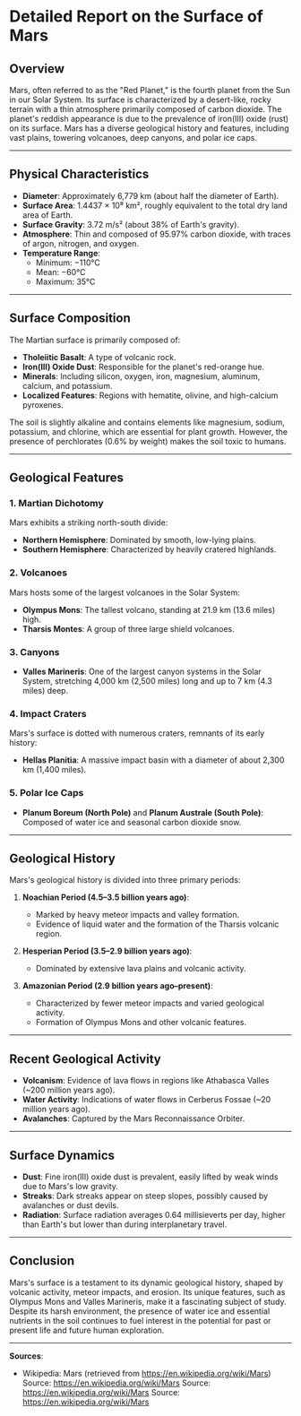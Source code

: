 # Detailed Report on the Surface of Mars

## Overview
Mars, often referred to as the "Red Planet," is the fourth planet from the Sun in our Solar System. Its surface is characterized by a desert-like, rocky terrain with a thin atmosphere primarily composed of carbon dioxide. The planet's reddish appearance is due to the prevalence of iron(III) oxide (rust) on its surface. Mars has a diverse geological history and features, including vast plains, towering volcanoes, deep canyons, and polar ice caps.

---

## Physical Characteristics
- **Diameter**: Approximately 6,779 km (about half the diameter of Earth).
- **Surface Area**: 1.4437 × 10⁸ km², roughly equivalent to the total dry land area of Earth.
- **Surface Gravity**: 3.72 m/s² (about 38% of Earth's gravity).
- **Atmosphere**: Thin and composed of 95.97% carbon dioxide, with traces of argon, nitrogen, and oxygen.
- **Temperature Range**: 
  - Minimum: −110°C
  - Mean: −60°C
  - Maximum: 35°C

---

## Surface Composition
The Martian surface is primarily composed of:
- **Tholeiitic Basalt**: A type of volcanic rock.
- **Iron(III) Oxide Dust**: Responsible for the planet's red-orange hue.
- **Minerals**: Including silicon, oxygen, iron, magnesium, aluminum, calcium, and potassium.
- **Localized Features**: Regions with hematite, olivine, and high-calcium pyroxenes.

The soil is slightly alkaline and contains elements like magnesium, sodium, potassium, and chlorine, which are essential for plant growth. However, the presence of perchlorates (0.6% by weight) makes the soil toxic to humans.

---

## Geological Features

### 1. **Martian Dichotomy**
Mars exhibits a striking north-south divide:
- **Northern Hemisphere**: Dominated by smooth, low-lying plains.
- **Southern Hemisphere**: Characterized by heavily cratered highlands.

### 2. **Volcanoes**
Mars hosts some of the largest volcanoes in the Solar System:
- **Olympus Mons**: The tallest volcano, standing at 21.9 km (13.6 miles) high.
- **Tharsis Montes**: A group of three large shield volcanoes.

### 3. **Canyons**
- **Valles Marineris**: One of the largest canyon systems in the Solar System, stretching 4,000 km (2,500 miles) long and up to 7 km (4.3 miles) deep.

### 4. **Impact Craters**
Mars's surface is dotted with numerous craters, remnants of its early history:
- **Hellas Planitia**: A massive impact basin with a diameter of about 2,300 km (1,400 miles).

### 5. **Polar Ice Caps**
- **Planum Boreum (North Pole)** and **Planum Australe (South Pole)**: Composed of water ice and seasonal carbon dioxide snow.

---

## Geological History
Mars's geological history is divided into three primary periods:
1. **Noachian Period (4.5–3.5 billion years ago)**:
   - Marked by heavy meteor impacts and valley formation.
   - Evidence of liquid water and the formation of the Tharsis volcanic region.

2. **Hesperian Period (3.5–2.9 billion years ago)**:
   - Dominated by extensive lava plains and volcanic activity.

3. **Amazonian Period (2.9 billion years ago–present)**:
   - Characterized by fewer meteor impacts and varied geological activity.
   - Formation of Olympus Mons and other volcanic features.

---

## Recent Geological Activity
- **Volcanism**: Evidence of lava flows in regions like Athabasca Valles (~200 million years ago).
- **Water Activity**: Indications of water flows in Cerberus Fossae (~20 million years ago).
- **Avalanches**: Captured by the Mars Reconnaissance Orbiter.

---

## Surface Dynamics
- **Dust**: Fine iron(III) oxide dust is prevalent, easily lifted by weak winds due to Mars's low gravity.
- **Streaks**: Dark streaks appear on steep slopes, possibly caused by avalanches or dust devils.
- **Radiation**: Surface radiation averages 0.64 millisieverts per day, higher than Earth's but lower than during interplanetary travel.

---

## Conclusion
Mars's surface is a testament to its dynamic geological history, shaped by volcanic activity, meteor impacts, and erosion. Its unique features, such as Olympus Mons and Valles Marineris, make it a fascinating subject of study. Despite its harsh environment, the presence of water ice and essential nutrients in the soil continues to fuel interest in the potential for past or present life and future human exploration.

---

**Sources**:  
- Wikipedia: Mars (retrieved from https://en.wikipedia.org/wiki/Mars)
Source: https://en.wikipedia.org/wiki/Mars
Source: https://en.wikipedia.org/wiki/Mars
Source: https://en.wikipedia.org/wiki/Mars